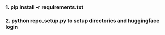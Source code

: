 ### 1. pip install -r requirements.txt <br />
### 2. python repo_setup.py to setup directories and huggingface login <br />
